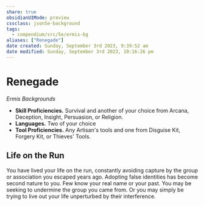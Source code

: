 ```yaml
---
share: true
obsidianUIMode: preview
cssclass: json5e-background
tags:
  - compendium/src/5e/ermis-bg
aliases: ["Renegade"]
date created: Sunday, September 3rd 2023, 9:39:52 am
date modified: Sunday, September 3rd 2023, 10:16:26 pm
---
```

# Renegade

*Ermis Backgrounds*  

- **Skill Proficiencies.** Survival and another of your choice from Arcana, Deception, Insight, Persuasion, or Religion.  
- **Languages.** Two of your choice  
- **Tool Proficiencies.** Any Artisan's tools and one from Disguise Kit, Forgery Kit, or Thieves' Tools.  


## Life on the Run

You have lived your life on the run, constantly avoiding capture by the group or association you escaped years ago. Adopting false identities has become second nature to you. Few know your real name or your past. You may be seeking to undermine the group you came from. Or you may simply be trying to live out your life unperturbed by their interference.
